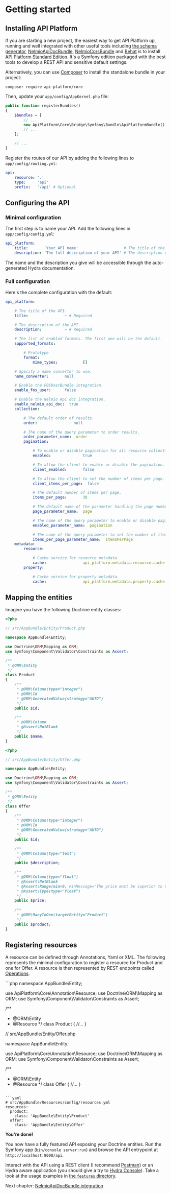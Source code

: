 # Getting started

## Installing API Platform

If you are starting a new project, the easiest way to get API Platform up, running and well integrated with other useful
tools including [the schema generator](../schema-generator/), [NelmioApiDocBundle](https://github.com/nelmio/NelmioApiDocBundle),
[NelmioCorsBundle](https://github.com/nelmio/NelmioCorsBundle) and [Behat](http://behat.org) is to install [API Platform Standard Edition](https://github.com/api-platform/api-platform).
It's a Symfony edition packaged with the best tools to develop a REST API and sensitive default settings.

Alternatively, you can use [Composer](http://getcomposer.org) to install the standalone bundle in your project:

`composer require api-platform/core`

Then, update your `app/config/AppKernel.php` file:

```php
public function registerBundles()
{
    $bundles = [
        // ...
        new ApiPlatform\Core\Bridge\Symfony\Bundle\ApiPlatformBundle(),
        // ...
    ];

    // ...
}
```

Register the routes of our API by adding the following lines to `app/config/routing.yml`:

```yaml
api:
    resource: '.'
    type:     'api'
    prefix:   '/api' # Optional
```

## Configuring the API

### Minimal configuration

The first step is to name your API. Add the following lines in `app/config/config.yml`:

```yaml
api_platform:
    title:       'Your API name'                    # The title of the API.
    description: 'The full description of your API' # The description of the API.
```

The name and the description you give will be accessible through the auto-generated Hydra documentation.

### Full configuration

Here's the complete configuration with the default:

```yaml
api_platform:

    # The title of the API.
    title:                ~ # Required

    # The description of the API.
    description:          ~ # Required

    # The list of enabled formats. The first one will be the default.
    supported_formats:

        # Prototype
        format:
            mime_types:           []

    # Specify a name converter to use.
    name_converter:       null

    # Enable the FOSUserBundle integration.
    enable_fos_user:      false

    # Enable the Nelmio Api doc integration.
    enable_nelmio_api_doc:  true
    collection:

        # The default order of results.
        order:                null

        # The name of the query parameter to order results.
        order_parameter_name:  order
        pagination:

            # To enable or disable pagination for all resource collections by default.
            enabled:              true

            # To allow the client to enable or disable the pagination.
            client_enabled:       false

            # To allow the client to set the number of items per page.
            client_items_per_page:  false

            # The default number of items per page.
            items_per_page:       30

            # The default name of the parameter handling the page number.
            page_parameter_name:  page

            # The name of the query parameter to enable or disable pagination.
            enabled_parameter_name:  pagination

            # The name of the query parameter to set the number of items per page.
            items_per_page_parameter_name:  itemsPerPage
    metadata:
        resource:

            # Cache service for resource metadata.
            cache:                api_platform.metadata.resource.cache.array
        property:

            # Cache service for property metadata.
            cache:                api_platform.metadata.property.cache.array
```

## Mapping the entities

Imagine you have the following Doctrine entity classes:

```php
<?php

// src/AppBundle/Entity/Product.php

namespace AppBundle\Entity;

use Doctrine\ORM\Mapping as ORM;
use Symfony\Component\Validator\Constraints as Assert;

/**
 * @ORM\Entity
 */
class Product
{
    /**
     * @ORM\Column(type="integer")
     * @ORM\Id
     * @ORM\GeneratedValue(strategy="AUTO")
     */
    public $id;

    /**
     * @ORM\Column
     * @Assert\NotBlank
     */
    public $name;
}
```

```php
<?php

// src/AppBundle/Entity/Offer.php

namespace AppBundle\Entity;

use Doctrine\ORM\Mapping as ORM;
use Symfony\Component\Validator\Constraints as Assert;

/**
 * @ORM\Entity
 */
class Offer
{
    /**
     * @ORM\Column(type="integer")
     * @ORM\Id
     * @ORM\GeneratedValue(strategy="AUTO")
     */
    public $id;

    /**
     * @ORM\Column(type="text")
     */
    public $description;

    /**
     * @ORM\Column(type="float")
     * @Assert\NotBlank
     * @Assert\Range(min=0, minMessage="The price must be superior to 0.")
     * @Assert\Type(type="float")
     */
    public $price;
    
    /**
     * @ORM\ManyToOne(targetEntity="Product")
     */
    public $product;
}
```

## Registering resources

A resource can be defined through Annotations, Yaml or XML. The following represents the minimal configuration to register a resource for Product and one for Offer. A resource is then represented by REST endpoints called [Operations](operations.md).

<configurations>
```php
<?php
// src/AppBundle/Entity/Product.php

namespace AppBundle\Entity;

use ApiPlatform\Core\Annotation\Resource;
use Doctrine\ORM\Mapping as ORM;
use Symfony\Component\Validator\Constraints as Assert;

/**
 * @ORM\Entity
 * @Resource
 */
class Product
{
//...
}

// src/AppBundle/Entity/Offer.php

namespace AppBundle\Entity;

use ApiPlatform\Core\Annotation\Resource;
use Doctrine\ORM\Mapping as ORM;
use Symfony\Component\Validator\Constraints as Assert;

/**
 * @ORM\Entity
 * @Resource
 */
class Offer
{
//...
}
```

```yaml
# src/AppBundle/Resources/config/resources.yml
resources:
  product:
    class: 'AppBundle\Entity\Product'
  offer:
    class: 'AppBundle\Entity\Offer'
```

</configurations>

**You're done!**

You now have a fully featured API exposing your Doctrine entities.
Run the Symfony app (`bin/console server:run`) and browse the API entrypoint at `http://localhost:8000/api`.

Interact with the API using a REST client (I recommend [Postman](https://chrome.google.com/webstore/detail/postman-rest-client/fdmmgilgnpjigdojojpjoooidkmcomcm))
or an Hydra aware application (you should give a try to [Hydra Console](https://github.com/lanthaler/HydraConsole)). Take
a look at the usage examples in [the `features` directory](/features/).

Next chapter: [NelmioApiDocBundle integration](nelmio-api-doc.md)
